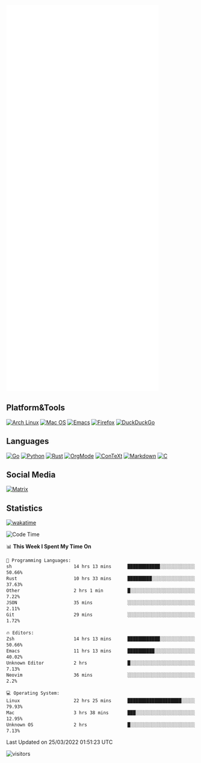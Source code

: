![Metrics](https://github.com/SteamedFish/SteamedFish/blob/master/github-metrics.svg)

## Platform&Tools

[![Arch Linux](https://img.shields.io/badge/ArchLinux-1793D1?logo=arch-linux&logoColor=fff&style=flat-square)](https://archlinux.org/)
[![Mac OS](https://img.shields.io/badge/MacOS-000000?style=flat-square&logo=macos&logoColor=F0F0F0)](https://www.apple.com/macos/)
[![Emacs](https://img.shields.io/badge/Emacs-%237F5AB6.svg?&style=flat-square&logo=gnu-emacs&logoColor=white)](https://www.gnu.org/software/emacs/)
[![Firefox](https://img.shields.io/badge/Firefox-FF7139?style=flat-square&logo=Firefox-Browser&logoColor=white)](https://firefox.com/)
[![DuckDuckGo](https://img.shields.io/badge/DuckDuckGo-DE5833?style=flat-square&logo=DuckDuckGo&logoColor=white)](https://duckduckgo.com/)

## Languages

[![Go](https://img.shields.io/badge/Golang-%2300ADD8.svg?style=flat-square&logo=go&logoColor=white)](https://golang.org/)
[![Python](https://img.shields.io/badge/Python-3670A0?style=flat-square&logo=python&logoColor=ffdd54)](https://www.python.org/)
[![Rust](https://img.shields.io/badge/Rust-%23000000.svg?style=flat-square&logo=rust&logoColor=white)](https://www.rust-lang.org/)
[![OrgMode](https://img.shields.io/badge/OrgMode-%23000000.svg?style=flat-square&logo=org&logoColor=white)](https://orgmode.org/)
[![ConTeXt](https://img.shields.io/badge/ConTeXt-%23008080.svg?style=flat-square&logo=latex&logoColor=white)](https://contextgarden.net/)
[![Markdown](https://img.shields.io/badge/MarkDown-%23000000.svg?style=flat-square&logo=markdown&logoColor=white)](https://daringfireball.net/projects/markdown/)
[![C](https://img.shields.io/badge/C-%2300599C.svg?style=flat-square&logo=c&logoColor=white)](https://www.iso.org/standard/74528.html)

## Social Media

[![Matrix](https://img.shields.io/badge/SteamedFish-2CA5E0?style=social&logo=matrix&logoColor=black)](https://matrix.to/#/@i:steamedfish.org)

## Statistics
[![wakatime](https://wakatime.com/badge/user/168280d6-fcf2-4b4f-ad3a-dc4612f35b38.svg)](https://wakatime.com/@168280d6-fcf2-4b4f-ad3a-dc4612f35b38)

<!--START_SECTION:waka-->
![Code Time](http://img.shields.io/badge/Code%20Time-1%2C696%20hrs%2041%20mins-blue)

📊 **This Week I Spent My Time On** 

```text
💬 Programming Languages: 
sh                       14 hrs 13 mins      ████████████░░░░░░░░░░░░░   50.66% 
Rust                     10 hrs 33 mins      █████████░░░░░░░░░░░░░░░░   37.63% 
Other                    2 hrs 1 min         █░░░░░░░░░░░░░░░░░░░░░░░░   7.22% 
JSON                     35 mins             ░░░░░░░░░░░░░░░░░░░░░░░░░   2.11% 
Git                      29 mins             ░░░░░░░░░░░░░░░░░░░░░░░░░   1.72%

🔥 Editors: 
Zsh                      14 hrs 13 mins      ████████████░░░░░░░░░░░░░   50.66% 
Emacs                    11 hrs 13 mins      ██████████░░░░░░░░░░░░░░░   40.02% 
Unknown Editor           2 hrs               █░░░░░░░░░░░░░░░░░░░░░░░░   7.13% 
Neovim                   36 mins             ░░░░░░░░░░░░░░░░░░░░░░░░░   2.2%

💻 Operating System: 
Linux                    22 hrs 25 mins      ████████████████████░░░░░   79.93% 
Mac                      3 hrs 38 mins       ███░░░░░░░░░░░░░░░░░░░░░░   12.95% 
Unknown OS               2 hrs               █░░░░░░░░░░░░░░░░░░░░░░░░   7.13%

```


 Last Updated on 25/03/2022 01:51:23 UTC
<!--END_SECTION:waka-->

![visitors](https://visitor-badge.laobi.icu/badge?page_id=SteamedFish.SteamedFish)
